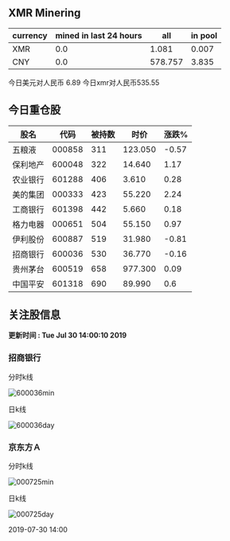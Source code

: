 ## XMR Minering

|currency|mined in last 24 hours|all|in pool|
|---|---|---|---|
|XMR|0.0|1.081|0.007|
|CNY|0.0|578.757|3.835|

今日美元对人民币 6.89	今日xmr对人民币535.55


## 今日重仓股 

|股名|代码|被持数|时价|涨跌%|
|---|---|---|---|---|
|五粮液|000858|311|123.050|-0.57|
|保利地产|600048|322|14.640|1.17|
|农业银行|601288|406|3.610|0.28|
|美的集团|000333|423|55.220|2.24|
|工商银行|601398|442|5.660|0.18|
|格力电器|000651|504|55.150|0.97|
|伊利股份|600887|519|31.980|-0.81|
|招商银行|600036|530|36.770|-0.16|
|贵州茅台|600519|658|977.300|0.09|
|中国平安|601318|690|89.990|0.6|

## 关注股信息
**更新时间 : Tue Jul 30 14:00:10 2019**
### 招商银行 
分时k线

![600036min](http://image.sinajs.cn/newchart/min/n/sh600036.gif)

日k线

![600036day](http://image.sinajs.cn/newchart/daily/n/sh600036.gif)

### 京东方Ａ 
分时k线

![000725min](http://image.sinajs.cn/newchart/min/n/sz000725.gif)

日k线

![000725day](http://image.sinajs.cn/newchart/daily/n/sz000725.gif)

2019-07-30 14:00